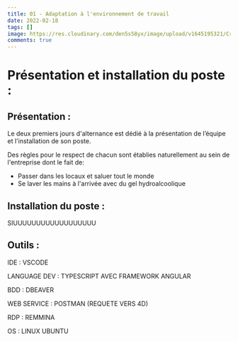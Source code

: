 ```yaml
---
title: 01 - Adaptation à l'environnement de travail
date: 2022-02-18
tags: []
image: https://res.cloudinary.com/den5s58yx/image/upload/v1645195321/Crypto/Capture_d_%C3%A9cran_du_2022-02-18_15-41-20_dxvbt4.png
comments: true
---
```

# Présentation et installation du poste :

## Présentation :

Le deux premiers jours d'alternance est dédié à la présentation de l’équipe et l'installation de son poste.

Des règles pour le respect de chacun sont établies naturellement au sein de l'entreprise dont le fait de:

* Passer dans les locaux et saluer tout le monde
* Se laver les mains à l'arrivée avec du gel hydroalcoolique

## Installation du poste :

SIUUUUUUUUUUUUUUUUUU

## Outils :

IDE : VSCODE

LANGUAGE DEV : TYPESCRIPT AVEC FRAMEWORK ANGULAR

BDD : DBEAVER

WEB SERVICE : POSTMAN (REQUETE VERS 4D)

RDP : REMMINA

OS : LINUX UBUNTU